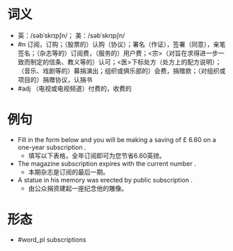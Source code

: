 # 词义
- 英：/səbˈskrɪpʃn/； 美：/səbˈskrɪpʃn/
- #n 订阅，订购；（股票的）认购（协议）；署名（作证），签署（同意），亲笔签名；（杂志等的）订阅费，（服务的）用户费；<宗>（对旨在求得进一步一致而制定的信条、教义等的）认可；<医>下标处方（处方上的配方说明）；（音乐、戏剧等的）募捐演出；组织或俱乐部的）会费，捐赠款；（对组织或项目的）捐赠协议，认捐书
- #adj （电视或电视频道）付费的，收费的
# 例句
- Fill in the form below and you will be making a saving of £ 6.60 on a one-year subscription .
	- 填写以下表格，全年订阅即可为您节省6.60英镑。
- The magazine subscription expires with the current number .
	- 本期杂志是订阅的最后一期。
- A statue in his memory was erected by public subscription .
	- 由公众捐资建起一座纪念他的雕像。
# 形态
- #word_pl subscriptions
